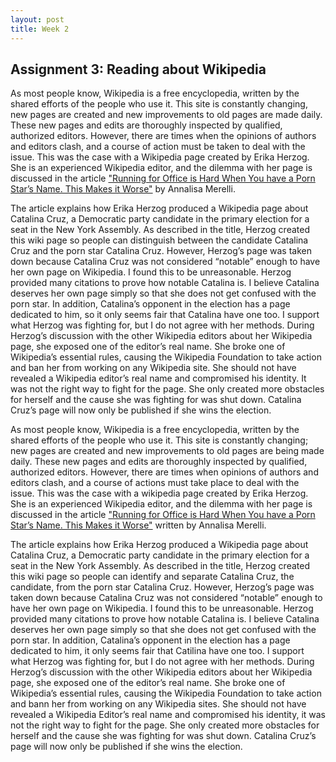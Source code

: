 ```yaml
---
layout: post
title: Week 2
---
```


## Assignment 3: Reading about Wikipedia


As most people know, Wikipedia is a free encyclopedia, written by the shared efforts of the people who use it. This site is constantly changing, new pages are created and new improvements to old pages are made daily. These new pages and edits are thoroughly inspected by qualified, authorized editors. However, there are times when the opinions of authors and editors clash, and a course of action must be taken to deal with the issue. This was the case with a Wikipedia page created by Erika Herzog. She is an experienced Wikipedia editor, and the dilemma with her page is discussed in the article ["Running for Office is Hard When You have a Porn Star’s Name. This Makes it Worse"](https://qz.com/1352568/running-for-office-is-hard-when-you-have-a-porn-stars-name-this-makes-it-worse/) by Annalisa Merelli. 

The article explains how Erika Herzog produced a Wikipedia page about Catalina Cruz, a Democratic party candidate in the primary election for a seat in the New York Assembly. As described in the title, Herzog created this wiki page so people can distinguish between the candidate Catalina Cruz and the porn star Catalina Cruz. However, Herzog’s page was taken down because Catalina Cruz was not considered “notable” enough to have her own page on Wikipedia. I found this to be unreasonable. Herzog provided many citations to prove how notable Catalina is. I believe Catalina deserves her own page simply so that she does not get confused with the porn star. In addition, Catalina’s opponent in the election has a page dedicated to him, so it only seems fair that Catalina have one too. I support what Herzog was fighting for, but I do not agree with her methods. During Herzog’s discussion with the other Wikipedia editors about her Wikipedia page, she exposed one of the editor’s real name. She broke one of Wikipedia’s essential rules, causing the Wikipedia Foundation to take action and ban her from working on any Wikipedia site.  She should not have revealed a Wikipedia editor’s real name and compromised his identity. It was not the right way to fight for the page. She only created more obstacles for herself and the cause she was fighting for was shut down. Catalina Cruz’s page will now only be published if she wins the election.

As most people know, Wikipedia is a free encyclopedia, written by the shared efforts of the people who use it. This site is constantly changing; new pages are created and new improvements to old pages are being made daily. These new pages and edits are thoroughly inspected by qualified, authorized editors. However, there are times when opinions of authors and editors clash, and a course of actions must take place to deal with the issue. This was the case with a wikipedia page created by Erika Herzog. She is an experienced Wikipedia editor, and the dilemma with her page is discussed in the article ["Running for Office is Hard When You have a Porn Star’s Name. This Makes it Worse"](https://qz.com/1352568/running-for-office-is-hard-when-you-have-a-porn-stars-name-this-makes-it-worse/) written by Annalisa Merelli. 

The article explains how Erika Herzog produced a Wikipedia page about Catalina Cruz, a Democratic party candidate in the primary election for a seat in the New York Assembly. As described in the title, Herzog created this wiki page so people can identify and separate Catalina Cruz, the candidate, from the porn star Catalina Cruz. However, Herzog’s page was taken down because Catalina Cruz was not considered “notable” enough to have her own page on Wikipedia. I found this to be unreasonable. Herzog provided many citations to prove how notable Catalina is. I believe Catalina deserves her own page simply so that she does not get confused with the porn star. In addition, Catalina’s opponent in the election has a page dedicated to him, it only seems fair that Catilina have one too. I support what Herzog was fighting for, but I do not agree with her methods. During Herzog’s discussion with the other Wikipedia editors about her Wikipedia page, she exposed one of the editor’s real name. She broke one of Wikipedia’s essential rules, causing the Wikipedia Foundation to take action and bann her from working on any Wikipedia sites.  She should not have revealed a Wikipedia Editor’s real name and compromised his identity, it was not the right way to fight for the page. She only created more obstacles for herself and the cause she was fighting for was shut down. Catalina Cruz’s page will now only be published if she wins the election.

